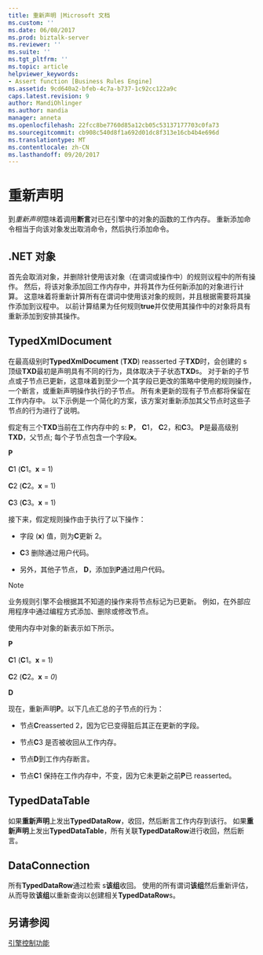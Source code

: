 ```yaml
---
title: 重新声明 |Microsoft 文档
ms.custom: ''
ms.date: 06/08/2017
ms.prod: biztalk-server
ms.reviewer: ''
ms.suite: ''
ms.tgt_pltfrm: ''
ms.topic: article
helpviewer_keywords:
- Assert function [Business Rules Engine]
ms.assetid: 9cd640a2-bfeb-4c7a-b737-1c92cc122a9c
caps.latest.revision: 9
author: MandiOhlinger
ms.author: mandia
manager: anneta
ms.openlocfilehash: 22fcc8be7760d85a12cb05c53137177703c0fa73
ms.sourcegitcommit: cb908c540d8f1a692d01dc8f313e16cb4b4e696d
ms.translationtype: MT
ms.contentlocale: zh-CN
ms.lasthandoff: 09/20/2017
---
```

# <a name="reassert"></a>重新声明
到*重新声明*意味着调用**断言**对已在引擎中的对象的函数的工作内存。 重新添加命令相当于向该对象发出取消命令，然后执行添加命令。  
  
## <a name="net-objects"></a>.NET 对象  
 首先会取消对象，并删除针使用该对象（在谓词或操作中）的规则议程中的所有操作。 然后，将该对象添加回工作内存中，并将其作为任何新添加的对象进行计算。 这意味着将重新计算所有在谓词中使用该对象的规则，并且根据需要将其操作添加到议程中。 以前计算结果为任何规则**true**并仅使用其操作中的对象将具有重新添加到安排其操作。  
  
## <a name="typedxmldocument"></a>TypedXmlDocument  
 在最高级别时**TypedXmlDocument** (**TXD**) reasserted 子**TXD**时，会创建的 s 顶级**TXD**最初是声明具有不同的行为，具体取决于子状态**TXD**s。 对于新的子节点或子节点已更新，这意味着到至少一个其字段已更改的策略中使用的规则操作，一个断言，或重新声明操作执行的子节点。 所有未更新的现有子节点都将保留在工作内存中。 以下示例是一个简化的方案，该方案对重新添加其父节点时这些子节点的行为进行了说明。  
  
 假定有三个**TXD**当前在工作内存中的 s: **P**， **C**1， **C**2，和**C**3。 **P**是最高级别**TXD**，父节点; 每个子节点包含一个字段**x**。  
  
 **P**  
  
 **C**1 (**C**1。**x** = 1)  
  
 **C**2 (**C**2。**x** = 1)  
  
 **C**3 (**C**3。**x** = 1)  
  
 接下来，假定规则操作由于执行了以下操作：  
  
-   字段 (**x**) 值，则为**C**更新 2。  
  
-   **C**3 删除通过用户代码。  
  
-   另外，其他子节点， **D**，添加到**P**通过用户代码。  
  
> [!NOTE]
>  业务规则引擎不会根据其不知道的操作来将节点标记为已更新。 例如，在外部应用程序中通过编程方式添加、删除或修改节点。  
  
 使用内存中对象的新表示如下所示。  
  
 **P**  
  
 **C**1 (**C**1。**x** = 1)  
  
 **C**2 (**C**2。**x** = *0*)  
  
 **D**  
  
 现在，重新声明**P**。以下几点汇总的子节点的行为：  
  
-   节点**C**reasserted 2，因为它已变得脏后其正在更新的字段。  
  
-   节点**C**3 是否被收回从工作内存。  
  
-   节点**D**到工作内存断言。  
  
-   节点**C**1 保持在工作内存中，不变，因为它未更新之前**P**已 reasserted。  
  
## <a name="typeddatatable"></a>TypedDataTable  
 如果**重新声明**上发出**TypedDataRow**，收回，然后断言工作内存到该行。 如果**重新声明**上发出**TypedDataTable**，所有关联**TypedDataRow**进行收回，然后断言。  
  
## <a name="dataconnection"></a>DataConnection  
 所有**TypedDataRow**通过检索 s**该组**收回。 使用的所有谓词**该组**然后重新评估，从而导致**该组**以重新查询以创建相关**TypedDataRow**s。  
  
## <a name="see-also"></a>另请参阅  
 [引擎控制功能](../core/engine-control-functions.md)